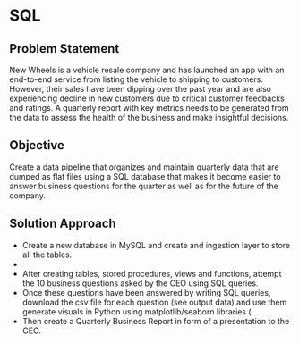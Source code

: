 # SQL
## Problem Statement
New Wheels is a vehicle resale company and has launched an app with an end-to-end service from listing the vehicle to shipping to customers. However, their sales have been dipping over the past year and are also experiencing decline in new customers due to critical customer feedbacks and ratings. A quarterly report with key metrics needs to be generated from the data to assess the health of the business and make insightful decisions. 
## Objective
Create a data pipeline that organizes and maintain quarterly data that are dumped as flat files using a SQL database that makes it become easier to answer business questions for the quarter as well as for the future of the company. 
## Solution Approach
  - Create a new database in MySQL and create and ingestion layer to store all the tables.
  - 
  - After creating tables, stored procedures, views and functions, attempt the 10 business questions asked by the CEO using SQL queries.
  - Once these questions have been answered by writing SQL queries, download the csv file for each question (see output data) and use them generate visuals in Python     using matplotlib/seaborn libraries (
  - Then create a Quarterly Business Report in form of a presentation to the CEO. 
